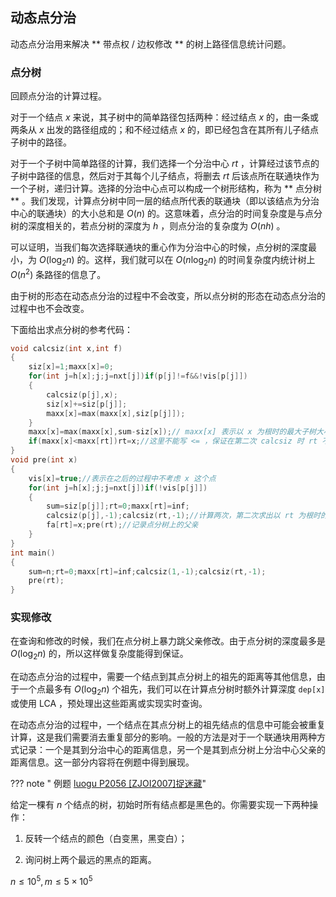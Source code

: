 ## 动态点分治

动态点分治用来解决 ** 带点权 / 边权修改 ** 的树上路径信息统计问题。

### 点分树

回顾点分治的计算过程。

对于一个结点 $x$ 来说，其子树中的简单路径包括两种：经过结点 $x$ 的，由一条或两条从 $x$ 出发的路径组成的；和不经过结点 $x$ 的，即已经包含在其所有儿子结点子树中的路径。

对于一个子树中简单路径的计算，我们选择一个分治中心 $rt$ ，计算经过该节点的子树中路径的信息，然后对于其每个儿子结点，将删去 $rt$ 后该点所在联通块作为一个子树，递归计算。选择的分治中心点可以构成一个树形结构，称为 ** 点分树 ** 。我们发现，计算点分树中同一层的结点所代表的联通块（即以该结点为分治中心的联通块）的大小总和是 $O(n)$ 的。这意味着，点分治的时间复杂度是与点分树的深度相关的，若点分树的深度为 $h$ ，则点分治的复杂度为 $O(nh)$ 。

可以证明，当我们每次选择联通块的重心作为分治中心的时候，点分树的深度最小，为 $O(\log_2 n)$ 的。这样，我们就可以在 $O(n\log_2 n)$ 的时间复杂度内统计树上 $O(n^2)$ 条路径的信息了。

由于树的形态在动态点分治的过程中不会改变，所以点分树的形态在动态点分治的过程中也不会改变。

下面给出求点分树的参考代码：

```cpp
void calcsiz(int x,int f)
{
    siz[x]=1;maxx[x]=0;
    for(int j=h[x];j;j=nxt[j])if(p[j]!=f&&!vis[p[j]])
    {
        calcsiz(p[j],x);
        siz[x]+=siz[p[j]];
        maxx[x]=max(maxx[x],siz[p[j]]);
    }
    maxx[x]=max(maxx[x],sum-siz[x]);// maxx[x] 表示以 x 为根时的最大子树大小
    if(maxx[x]<maxx[rt])rt=x;//这里不能写 <= ，保证在第二次 calcsiz 时 rt 不改变
}
void pre(int x)
{
    vis[x]=true;//表示在之后的过程中不考虑 x 这个点
    for(int j=h[x];j;j=nxt[j])if(!vis[p[j]])
    {
        sum=siz[p[j]];rt=0;maxx[rt]=inf;
        calcsiz(p[j],-1);calcsiz(rt,-1);//计算两次，第二次求出以 rt 为根时的各子树大小
        fa[rt]=x;pre(rt);//记录点分树上的父亲
    }
}
int main()
{
    sum=n;rt=0;maxx[rt]=inf;calcsiz(1,-1);calcsiz(rt,-1);
    pre(rt);
}
```

### 实现修改

在查询和修改的时候，我们在点分树上暴力跳父亲修改。由于点分树的深度最多是 $O(\log_2 n)$ 的，所以这样做复杂度能得到保证。

在动态点分治的过程中，需要一个结点到其点分树上的祖先的距离等其他信息，由于一个点最多有 $O(\log_2 n)$ 个祖先，我们可以在计算点分树时额外计算深度 ```dep[x]``` 或使用 LCA ，预处理出这些距离或实现实时查询。

在动态点分治的过程中，一个结点在其点分树上的祖先结点的信息中可能会被重复计算，这是我们需要消去重复部分的影响。一般的方法是对于一个联通块用两种方式记录：一个是其到分治中心的距离信息，另一个是其到点分树上分治中心父亲的距离信息。这一部分内容将在例题中得到展现。

??? note " 例题 [luogu P2056 \[ZJOI2007\]捉迷藏](https://www.luogu.org/problemnew/show/P2056)"

给定一棵有 $n$ 个结点的树，初始时所有结点都是黑色的。你需要实现一下两种操作：

 1. 反转一个结点的颜色（白变黑，黑变白）；
 
 2. 询问树上两个最远的黑点的距离。
 
 $n\le 10^5,m\le 5\times 10^5$
 
 
